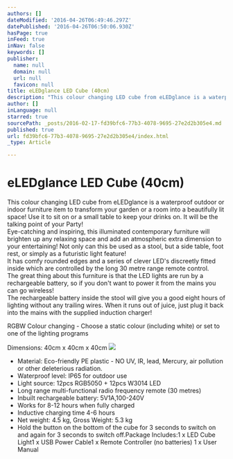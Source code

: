 ```yaml
---
authors: []
dateModified: '2016-04-26T06:49:46.297Z'
datePublished: '2016-04-26T06:50:06.930Z'
hasPage: true
inFeed: true
inNav: false
keywords: []
publisher:
  name: null
  domain: null
  url: null
  favicon: null
title: eLEDglance LED Cube (40cm)
description: "This colour changing LED cube from eLEDglance is a waterproof outdoor or indoor furniture item to transform your garden or a room into a beautifully lit space! Use it to sit on or a small table to keep your drinks on. It will be the talking point of your Party!Eye-catching and inspiring, this illuminated contemporary furniture will brighten up any relaxing space and add an atmospheric extra dimension to your entertaining! Not only can this be used as a stool, but a side table, foot rest, or simply as a futuristic light feature! It has comfy rounded edges and a series of clever LED's discreetly fitted inside which are controlled by the long 30 metre range remote control. The great thing about this furniture is that the LED lights are run by a rechargeable battery, so if you don't want to power it from the mains you can go wireless! The rechargeable battery inside the stool will give you a good eight hours of lighting without any trailing wires. When it runs out of juice, just plug it back into the mains with the supplied induction charger!"
author: []
inLanguage: null
starred: true
sourcePath: _posts/2016-02-17-fd39bfc6-77b3-4078-9695-27e2d2b305e4.md
published: true
url: fd39bfc6-77b3-4078-9695-27e2d2b305e4/index.html
_type: Article

---
```

# eLEDglance LED Cube (40cm)

This colour changing LED cube from eLEDglance is a waterproof outdoor or indoor furniture item to transform your garden or a room into a beautifully lit space! Use it to sit on or a small table to keep your drinks on. It will be the talking point of your Party!  
Eye-catching and inspiring, this illuminated contemporary furniture will brighten up any relaxing space and add an atmospheric extra dimension to your entertaining! Not only can this be used as a stool, but a side table, foot rest, or simply as a futuristic light feature!   
It has comfy rounded edges and a series of clever LED's discreetly fitted inside which are controlled by the long 30 metre range remote control.   
The great thing about this furniture is that the LED lights are run by a rechargeable battery, so if you don't want to power it from the mains you can go wireless!   
The rechargeable battery inside the stool will give you a good eight hours of lighting without any trailing wires. When it runs out of juice, just plug it back into the mains with the supplied induction charger!

RGBW Colour changing - Choose a static colour (including white) or set to one of the lighting programs

Dimensions: 40cm x 40cm x 40cm
![](https://the-grid-user-content.s3-us-west-2.amazonaws.com/d192c6dd-312d-4cd1-b9b9-32e4d72f870f.jpg)

* Material: Eco-friendly PE plastic - NO UV, IR, lead, Mercury, air pollution or other deleterious radiation.
* Waterproof level: IP65 for outdoor use
* Light source: 12pcs RGB5050 + 12pcs W3014 LED
* Long range multi-functional radio frequency remote (30 metres)
* Inbuilt rechargeable battery: 5V1A,100-240V
* Works for 8-12 hours when fully charged
* Inductive charging time 4-6 hours
* Net weight: 4.5 kg, Gross Weight: 5.3 kg
* Hold the button on the bottom of the cube for 3 seconds to switch on and again for 3 seconds to switch off.Package Includes:1 x LED Cube Light1 x USB Power Cable1 x Remote Controller (no batteries) 1 x User Manual